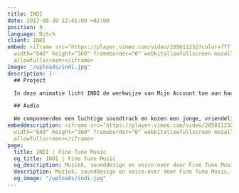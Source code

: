 ```yaml
---
title: INDI
date: 2017-08-30 12:41:00 +02:00
position: 9
language: Dutch
client: INDI
embed: <iframe src="https://player.vimeo.com/video/205011232?color=ffffff&title=0&byline=0&portrait=0"
  width="640" height="360" frameborder="0" webkitallowfullscreen mozallowfullscreen
  allowfullscreen></iframe>
image: "/uploads/indi.jpg"
description: |-
  ## Project

  In deze animatie licht INDI de werkwijze van Mijn Account toe aan haar klanten.

  ## Audio

  We componeerden een luchtige soundtrack en kozen een jonge, vriendelijke stem als voice-over, om het gebruiksgemak van de dienst te benadrukken.
embeddescription: <iframe src="https://player.vimeo.com/video/205011232?color=ffffff&title=0&byline=0&portrait=0"
  width="640" height="360" frameborder="0" webkitallowfullscreen mozallowfullscreen
  allowfullscreen></iframe>
page:
  title: INDI | Fine Tune Music
  og_title: INDI | Fine Tune Music
  og_description: Muziek, sounddesign en voice-over door Fine Tune Music.
  description: Muziek, sounddesign en voice-over door Fine Tune Music.
  og_image: "/uploads/indi.jpg"
---
```


